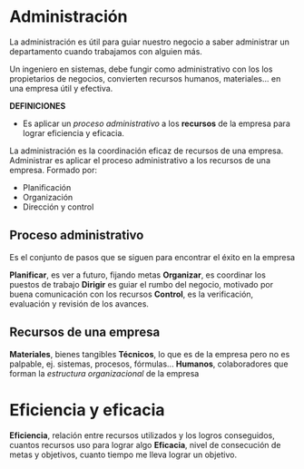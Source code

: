 # Administración

La administración es útil para guiar nuestro negocio a saber administrar un departamento cuando trabajamos con alguien más.

Un ingeniero en sistemas, debe fungir como administrativo con los los propietarios de negocios, convierten recursos humanos, materiales... en una empresa útil y efectiva.

**DEFINICIONES**
- Es aplicar un _proceso administrativo_ a los **recursos** de la empresa para lograr eficiencia y eficacia.

La administración es la coordinación eficaz de recursos de una empresa.
Administrar es aplicar el proceso administrativo a los recursos de una empresa.
Formado por: 
- Planificación
- Organización
- Dirección y control

## Proceso administrativo

Es el conjunto de pasos que se siguen para encontrar el éxito en la empresa

**Planificar**, es ver a futuro, fijando metas
**Organizar**, es coordinar los puestos de trabajo
**Dirigir** es guiar el rumbo del negocio, motivado por buena comunicación con los recursos
**Control**, es la verificación, evaluación y revisión de los avances.

## Recursos de una empresa

**Materiales**, bienes tangibles
**Técnicos**, lo que es de la empresa pero no es palpable, ej. sistemas, procesos, fórmulas...
**Humanos**, colaboradores que forman la _estructura organizacional_ de la empresa


# Eficiencia y eficacia

**Eficiencia**, relación entre recursos utilizados y los logros conseguidos, cuantos recursos uso para lograr algo
**Eficacia**, nivel de consecución de metas y objetivos, cuanto tiempo me lleva lograr un objetivo.